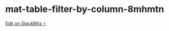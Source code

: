 # mat-table-filter-by-column-8mhmtn

[Edit on StackBlitz ⚡️](https://stackblitz.com/edit/mat-table-filter-by-column-8mhmtn)